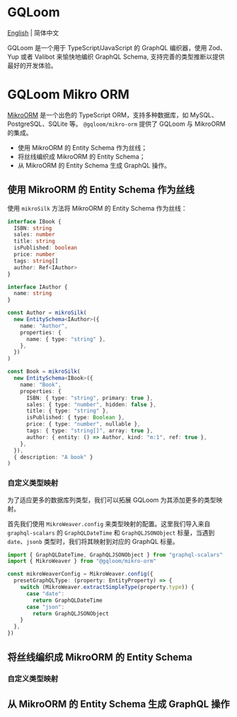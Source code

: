 # GQLoom

[English](./README.md) | 简体中文

GQLoom 是一个用于 TypeScript/JavaScript 的 GraphQL 编织器，使用 Zod、Yup 或者 Valibot 来愉快地编织 GraphQL Schema, 支持完善的类型推断以提供最好的开发体验。

# GQLoom Mikro ORM

[MikroORM](https://mikro-orm.io/) 是一个出色的 TypeScript ORM，支持多种数据库，如 MySQL、PostgreSQL、SQLite 等。
`@gqloom/mikro-orm` 提供了 GQLoom 与 MikroORM 的集成。

- 使用 MikroORM 的 Entity Schema 作为丝线；
- 将丝线编织成 MikroORM 的 Entity Schema；
- 从 MikroORM 的 Entity Schema 生成 GraphQL 操作。

## 使用 MikroORM 的 Entity Schema 作为丝线

使用 `mikroSilk` 方法将 MikroORM 的 Entity Schema 作为丝线：

```ts
interface IBook {
  ISBN: string
  sales: number
  title: string
  isPublished: boolean
  price: number
  tags: string[]
  author: Ref<IAuthor>
}

interface IAuthor {
  name: string
}

const Author = mikroSilk(
  new EntitySchema<IAuthor>({
    name: "Author",
    properties: {
      name: { type: "string" },
    },
  })
)

const Book = mikroSilk(
  new EntitySchema<IBook>({
    name: "Book",
    properties: {
      ISBN: { type: "string", primary: true },
      sales: { type: "number", hidden: false },
      title: { type: "string" },
      isPublished: { type: Boolean },
      price: { type: "number", nullable },
      tags: { type: "string[]", array: true },
      author: { entity: () => Author, kind: "m:1", ref: true },
    },
  }),
  { description: "A book" }
)
```

### 自定义类型映射

为了适应更多的数据库列类型，我们可以拓展 GQLoom 为其添加更多的类型映射。

首先我们使用 `MikroWeaver.config` 来类型映射的配置。这里我们导入来自 `graphql-scalars` 的 `GraphQLDateTime` 和 `GraphQLJSONObject` 标量，当遇到 `date`、`jsonb` 类型时，我们将其映射到对应的 GraphQL 标量。

```ts
import { GraphQLDateTime, GraphQLJSONObject } from "graphql-scalars"
import { MikroWeaver } from "@gqloom/mikro-orm"

const mikroWeaverConfig = MikroWeaver.config({
  presetGraphQLType: (property: EntityProperty) => {
    switch (MikroWeaver.extractSimpleType(property.type)) {
      case "date":
        return GraphQLDateTime
      case "json":
        return GraphQLJSONObject
    }
  },
})
```

## 将丝线编织成 MikroORM 的 Entity Schema

### 自定义类型映射

## 从 MikroORM 的 Entity Schema 生成 GraphQL 操作

```

```
